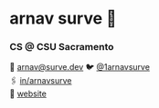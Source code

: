 # arnav surve 🪬

### CS @ CSU Sacramento

📩 arnav@surve.dev
🐦 [@1arnavsurve](https://x.com/1arnavsurve)  
🖇️ [in/arnavsurve](https://www.linkedin.com/in/arnavsurve/)  
🌊 [website](https://surve.dev)


<!--
**arnavsurve/arnavsurve** is a ✨ _special_ ✨ repository because its `README.md` (this file) appears on your GitHub profile.

Here are some ideas to get you started:

- 🔭 I’m currently working on ...
- 🌱 I’m currently learning ...
- 👯 I’m looking to collaborate on ...
- 🤔 I’m looking for help with ...
- 💬 Ask me about ...
- 📫 How to reach me: ...
- 😄 Pronouns: ...
- ⚡ Fun fact: ...
-->
